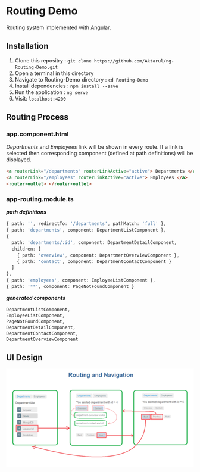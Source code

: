 # Routing Demo
Routing system implemented with Angular. 

## Installation
  1. Clone this repositry : `git clone https://github.com/Aktarul/ng-Routing-Demo.git`
  2. Open a terminal in this directory
  3. Navigate to Routing-Demo directory : `cd Routing-Demo`
  4. Install dependencies : `npm install --save`
  5. Run the application : `ng serve`
  6. Visit: `localhost:4200`
  
## Routing Process
### app.component.html
_Departments_ and _Employees_ link will be shown in every route. If a link is selected then corresponding component (defined at path definitions) will be displayed.
```html
<a routerLink="/departments" routerLinkActive="active"> Departments </a>  
<a routerLink="/employees" routerLinkActive="active"> Employees </a>
<router-outlet> </router-outlet>
```

### app-routing.module.ts
**_path definitions_**
```typescript
{ path: '', redirectTo: '/departments', pathMatch: 'full' },
{ path: 'departments', component: DepartmentListComponent },
{
  path: 'departments/:id', component: DepartmentDetailComponent,
  children: [
    { path: 'overview', component: DepartmentOverviewComponent },
    { path: 'contact', component: DepartmentContactComponent }
  ]
},
{ path: 'employees', component: EmployeeListComponent },
{ path: '**', component: PageNotFoundComponent }
```

**_generated components_**
```
DepartmentListComponent,
EmployeeListComponent,
PageNotFoundComponent,
DepartmentDetailComponent,
DepartmentContactComponent,
DepartmentOverviewComponent
```

#### 

## UI Design
![navigation](Routing-Demo/screenshots/home.png)
